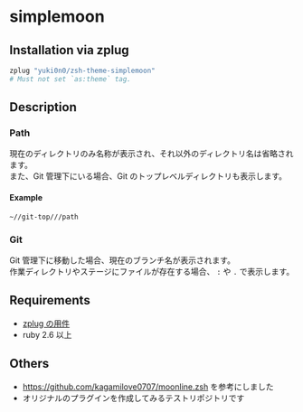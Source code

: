 # simplemoon

## Installation via zplug

```sh
zplug "yuki0n0/zsh-theme-simplemoon"
# Must not set `as:theme` tag.
```

## Description

### Path
現在のディレクトリのみ名称が表示され、それ以外のディレクトリ名は省略されます。<br>
また、Git 管理下にいる場合、Git のトップレベルディレクトリも表示します。

#### Example
```
~//git-top///path
```

### Git
Git 管理下に移動した場合、現在のブランチ名が表示されます。<br>
作業ディレクトリやステージにファイルが存在する場合、 `:` や `.` で表示します。<br>

## Requirements
- [zplug の用件](https://github.com/zplug/zplug#requirements)
- ruby 2.6 以上

## Others
- https://github.com/kagamilove0707/moonline.zsh を参考にしました
- オリジナルのプラグインを作成してみるテストリポジトリです

